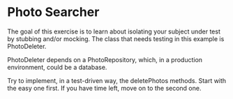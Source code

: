 # Photo Searcher #
The goal of this exercise is to learn about isolating your subject under test by stubbing and/or mocking. The class that needs testing in this example is PhotoDeleter.

PhotoDeleter depends on a PhotoRepository, which, in a production environment, could be a database.

Try to implement, in a test-driven way, the deletePhotos methods. Start with the easy one first. If you have time left, move on to the second one.